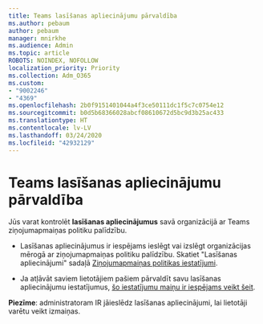 ```yaml
---
title: Teams lasīšanas apliecinājumu pārvaldība
ms.author: pebaum
author: pebaum
manager: mnirkhe
ms.audience: Admin
ms.topic: article
ROBOTS: NOINDEX, NOFOLLOW
localization_priority: Priority
ms.collection: Adm_O365
ms.custom:
- "9002246"
- "4369"
ms.openlocfilehash: 2b0f9151401044a4f3ce50111dc1f5c7c0754e12
ms.sourcegitcommit: b0d5b68366028abcf08610672d5bc9d3b25ac433
ms.translationtype: HT
ms.contentlocale: lv-LV
ms.lasthandoff: 03/24/2020
ms.locfileid: "42932129"
---
```

# <a name="controlling-read-receipts-in-teams"></a>Teams lasīšanas apliecinājumu pārvaldība

Jūs varat kontrolēt **lasīšanas apliecinājumus** savā organizācijā ar Teams ziņojumapmaiņas politiku palīdzību.

- Lasīšanas apliecinājumus ir iespējams ieslēgt vai izslēgt organizācijas mērogā ar ziņojumapmaiņas politiku palīdzību.  Skatiet "Lasīšanas apliecinājumi" sadaļā [Ziņojumapmaiņas politikas iestatījumi](https://docs.microsoft.com/microsoftteams/messaging-policies-in-teams#messaging-policy-settings).

- Ja atļāvāt saviem lietotājiem pašiem pārvaldīt savu lasīšanas apliecinājumu iestatījumus, [šo iestatījumu maiņu ir iespējams veikt šeit](https://docs.microsoft.com/microsoftteams/messaging-policies-in-teams#messaging-policy-settings). 

**Piezīme**: administratoram IR jāieslēdz lasīšanas apliecinājumi, lai lietotāji varētu veikt izmaiņas.
